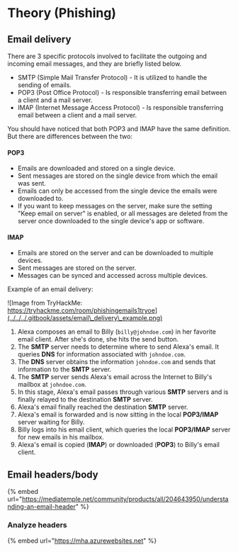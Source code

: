# Theory (Phishing)

## Email delivery

There are 3 specific protocols involved to facilitate the outgoing and incoming email messages, and they are briefly listed below.

* SMTP (Simple Mail Transfer Protocol) - It is utilized to handle the sending of emails.
* POP3 (Post Office Protocol) - Is responsible transferring email between a client and a mail server.
* IMAP (Internet Message Access Protocol) - Is responsible transferring email between a client and a mail server.

You should have noticed that both POP3 and IMAP have the same definition. But there are differences between the two:

#### POP3

* Emails are downloaded and stored on a single device.
* Sent messages are stored on the single device from which the email was sent.
* Emails can only be accessed from the single device the emails were downloaded to.
* If you want to keep messages on the server, make sure the setting "Keep email on server" is enabled, or all messages are deleted from the server once downloaded to the single device's app or software.

#### IMAP

* Emails are stored on the server and can be downloaded to multiple devices.
* Sent messages are stored on the server.
* Messages can be synced and accessed across multiple devices.

Example of an email delivery:

![Image from TryHackMe: https://tryhackme.com/room/phishingemails1tryoe](../../../.gitbook/assets/email\_delivery\_example.png)

1. Alexa composes an email to Billy (`billy@johndoe.com`) in her favorite email client. After she's done, she hits the send button.
2. The **SMTP** server needs to determine where to send Alexa's email. It queries **DNS** for information associated with `johndoe.com`.&#x20;
3. The **DNS** server obtains the information `johndoe.com` and sends that information to the **SMTP** server.&#x20;
4. The **SMTP** server sends Alexa's email across the Internet to Billy's mailbox at `johndoe.com`.
5. In this stage, Alexa's email passes through various **SMTP** servers and is finally relayed to the destination **SMTP** server.&#x20;
6. Alexa's email finally reached the destination **SMTP** server.
7. Alexa's email is forwarded and is now sitting in the local **POP3/IMAP** server waiting for Billy.&#x20;
8. Billy logs into his email client, which queries the local **POP3/IMAP** server for new emails in his mailbox.
9. Alexa's email is copied (**IMAP**) or downloaded (**POP3**) to Billy's email client.&#x20;

## Email headers/body

{% embed url="https://mediatemple.net/community/products/all/204643950/understanding-an-email-header" %}

### Analyze headers

{% embed url="https://mha.azurewebsites.net" %}

